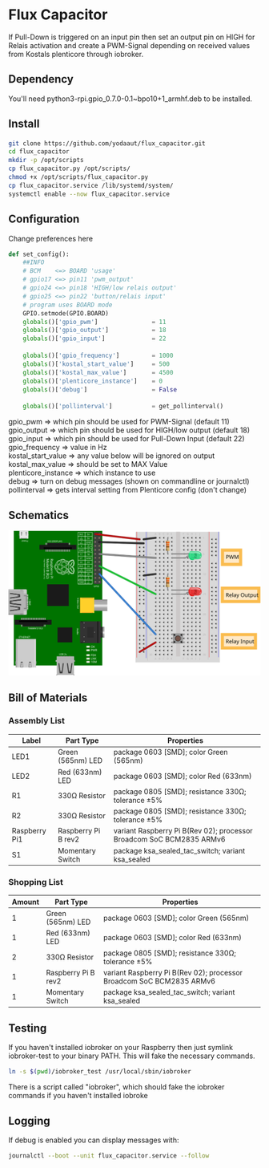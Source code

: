 # Flux Capacitor
If Pull-Down is triggered on an input pin then set an output pin on HIGH for
Relais activation and create a PWM-Signal depending on received values from
Kostals plenticore through iobroker.

## Dependency
You'll need python3-rpi.gpio_0.7.0-0.1~bpo10+1_armhf.deb to be installed.

## Install

```bash
git clone https://github.com/yodaaut/flux_capacitor.git
cd flux_capacitor
mkdir -p /opt/scripts
cp flux_capacitor.py /opt/scripts/
chmod +x /opt/scripts/flux_capacitor.py
cp flux_capacitor.service /lib/systemd/system/
systemctl enable --now flux_capacitor.service
```

## Configuration
Change preferences here
```python
def set_config():
    ##INFO
    # BCM    <=> BOARD 'usage'
    # gpio17 <=> pin11 'pwm_output'
    # gpio24 <=> pin18 'HIGH/low relais output'
    # gpio25 <=> pin22 'button/relais input'
    # program uses BOARD mode
    GPIO.setmode(GPIO.BOARD)
    globals()['gpio_pwm']               = 11
    globals()['gpio_output']            = 18
    globals()['gpio_input']             = 22

    globals()['gpio_frequency']         = 1000
    globals()['kostal_start_value']     = 500
    globals()['kostal_max_value']       = 4500
    globals()['plenticore_instance']    = 0
    globals()['debug']                  = False

    globals()['pollinterval']           = get_pollinterval()
```

gpio_pwm => which pin should be used for PWM-Signal (default 11)  
gpio_output => which pin should be used for HIGH/low output (default 18)  
gpio_input => which pin should be used for Pull-Down Input (default 22)  
gpio_frequency => value in Hz  
kostal_start_value => any value below will be ignored on output  
kostal_max_value => should be set to MAX Value  
plenticore_instance => which instance to use  
debug => turn on debug messages (shown on commandline or journalctl)  
pollinterval => gets interval setting from Plenticore config (don't change)  

## Schematics

![Breadboard](./schematics/Breadboard.svg)

## Bill of Materials

### Assembly List

| Label         | Part Type           | Properties                                                   |
| ------------- | ------------------- | ------------------------------------------------------------ |
| LED1          | Green (565nm) LED   | package 0603 [SMD]; color Green (565nm)                      |
| LED2          | Red (633nm) LED     | package 0603 [SMD]; color Red (633nm)                        |
| R1            | 330Ω Resistor       | package 0805 [SMD]; resistance 330Ω; tolerance ±5%           |
| R2            | 330Ω Resistor       | package 0805 [SMD]; resistance 330Ω; tolerance ±5%           |
| Raspberry Pi1 | Raspberry Pi B rev2 | variant Raspberry Pi B(Rev 02); processor Broadcom SoC BCM2835 ARMv6 |
| S1            | Momentary Switch    | package ksa_sealed_tac_switch; variant ksa_sealed            |

### Shopping List

| Amount | Part Type           | Properties                                                   |
| ------ | ------------------- | ------------------------------------------------------------ |
| 1      | Green (565nm) LED   | package 0603 [SMD]; color Green (565nm)                      |
| 1      | Red (633nm) LED     | package 0603 [SMD]; color Red (633nm)                        |
| 2      | 330Ω Resistor       | package 0805 [SMD]; resistance 330Ω; tolerance ±5%           |
| 1      | Raspberry Pi B rev2 | variant Raspberry Pi B(Rev 02); processor Broadcom SoC BCM2835 ARMv6 |
| 1      | Momentary Switch    | package ksa_sealed_tac_switch; variant ksa_sealed            |

## Testing

If you haven't installed iobroker on your Raspberry then just symlink
iobroker-test to your binary PATH.
This will fake the necessary commands.
```bash
ln -s $(pwd)/iobroker_test /usr/local/sbin/iobroker
```
There is a script called "iobroker", which should fake the iobroker commands if
you haven't installed iobroke

## Logging
If debug is enabled you can display messages with:
```bash
journalctl --boot --unit flux_capacitor.service --follow
```
